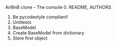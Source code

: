AirBnB clone - The console
0. README, AUTHORS
1. Be pycodestyle compliant!
2. Unittests
3. BaseModel
4. Create BaseModel from dictionary
5. Store first object
